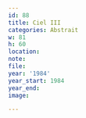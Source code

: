 ```yaml
---
id: 88
title: Ciel III
categories: Abstrait
w: 81
h: 60
location:
note:
file:
year: '1984'
year_start: 1984
year_end:
image:

---
```

